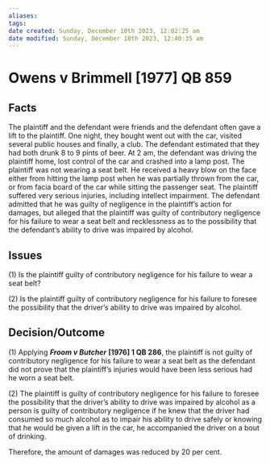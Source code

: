 ```yaml
---
aliases: 
tags: 
date created: Sunday, December 10th 2023, 12:02:25 am
date modified: Sunday, December 10th 2023, 12:40:35 am
---
```


# Owens v Brimmell [1977] QB 859

## Facts

The plaintiff and the defendant were friends and the defendant often gave a lift to the plaintiff. One night, they bought went out with the car, visited several public houses and finally, a club. The defendant estimated that they had both drunk 8 to 9 pints of beer. At 2 am, the defendant was driving the plaintiff home, lost control of the car and crashed into a lamp post. The plaintiff was not wearing a seat belt. He received a heavy blow on the face either from hitting the lamp post when he was partially thrown from the car, or from facia board of the car while sitting the passenger seat. The plaintiff suffered very serious injuries, including intellect impairment. The defendant admitted that he was guilty of negligence in the plaintiff’s action for damages, but alleged that the plaintiff was guilty of contributory negligence for his failure to wear a seat belt and recklessness as to the possibility that the defendant’s ability to drive was impaired by alcohol.

## Issues

(1) Is the plaintiff guilty of contributory negligence for his failure to wear a seat belt?

(2) Is the plaintiff guilty of contributory negligence for his failure to foresee the possibility that the driver’s ability to drive was impaired by alcohol.

## Decision/Outcome

(1) Applying **_Froom v Butcher_** **[1976] 1 QB 286**, the plaintiff is not guilty of contributory negligence for his failure to wear a seat belt as the defendant did not prove that the plaintiff’s injuries would have been less serious had he worn a seat belt.

(2) The plaintiff is guilty of contributory negligence for his failure to foresee the possibility that the driver’s ability to drive was impaired by alcohol as a person is guilty of contributory negligence if he knew that the driver had consumed so much alcohol as to impair his ability to drive safely or knowing that he would be given a lift in the car, he accompanied the driver on a bout of drinking.

Therefore, the amount of damages was reduced by 20 per cent.
